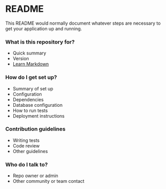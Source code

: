 # README #

This README would normally document whatever steps are necessary to get your application up and running.

### What is this repository for? ###

* Quick summary
* Version
* [Learn Markdown](https://bitbucket.org/tutorials/markdowndemo)

### How do I get set up? ###

* Summary of set up
* Configuration
* Dependencies
* Database configuration
* How to run tests
* Deployment instructions

### Contribution guidelines ###

* Writing tests
* Code review
* Other guidelines

### Who do I talk to? ###

* Repo owner or admin
* Other community or team contact

<!-- commenting for testing the intial commit  -->